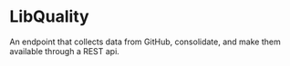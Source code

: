 # LibQuality
An endpoint that collects data from GitHub, consolidate, and make them available through a REST api.
